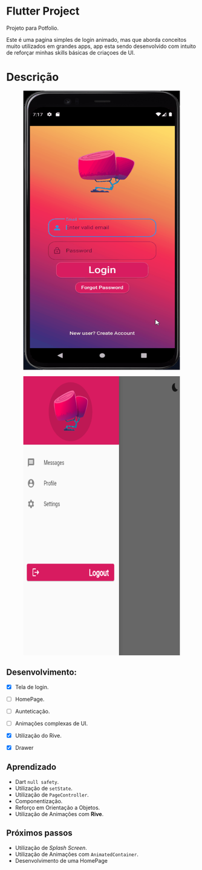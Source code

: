 # Flutter Project

Projeto para Potfolio.

Este é uma pagina simples de login animado, mas que aborda conceitos muito utilizados em grandes apps,
app esta sendo desenvolvido com intuito de reforçar minhas skills básicas de criaçoes de UI.

# Descrição

 <p align="center">
 <img  width="414" height="736" src="assets/readme/AnimationDrawer.gif">
<p/>

 <p align="center">
 <img  width="414" height="736" src="assets/readme/Drawer.png">
<p/>

 ## Desenvolvimento:
 - [x] Tela de login.
 - [ ] HomePage.
 - [ ] Aunteticação.
 - [ ] Animações complexas de UI.
 - [x] Utilização do Rive.
 - [x] Drawer

 
 ## Aprendizado
* Dart `null safety`. 
* Utilização de `setState`.
* Utilização de `PageController`.
* Componentização.
* Reforço em Orientação a Objetos.
* Utilização de Animações com **Rive**.

 ## Próximos passos

* Utilização de *Splash Screen*.
* Utilização de Animações com `AnimatedContainer`.
* Desenvolvimento de uma HomePage 
